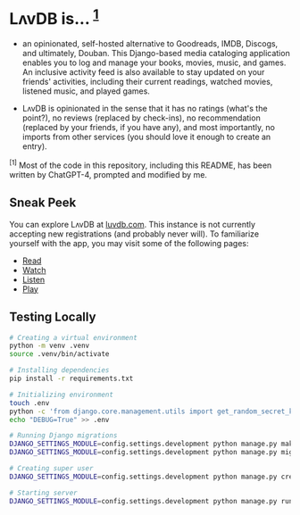 # LʌvDB is... <sup>[1](#f1)</sup>

- an opinionated, self-hosted alternative to Goodreads, IMDB, Discogs, and ultimately, Douban. This Django-based media cataloging application enables you to log and manage your books, movies, music, and games. An inclusive activity feed is also available to stay updated on your friends' activities, including their current readings, watched movies, listened music, and played games.

- LʌvDB is opinionated in the sense that it has no ratings (what's the point?), no reviews (replaced by check-ins), no recommendation (replaced by your friends, if you have any), and most importantly, no imports from other services (you should love it enough to create an entry).

<sup id="f1">[1]</sup> Most of the code in this repository, including this README, has been written by ChatGPT-4, prompted and modified by me.

## Sneak Peek

You can explore LʌvDB at [luvdb.com](https://luvdb.com). This instance is not currently accepting new registrations (and probably never will). To familiarize yourself with the app, you may visit some of the following pages:

- [Read](https://luvdb.com/read/recent/)
- [Watch](https://luvdb.com/watch/recent/)
- [Listen](https://luvdb.com/listen/recent/)
- [Play](https://luvdb.com/play/recent/)

## Testing Locally

```bash
# Creating a virtual environment
python -m venv .venv
source .venv/bin/activate

# Installing dependencies
pip install -r requirements.txt

# Initializing environment
touch .env
python -c 'from django.core.management.utils import get_random_secret_key; print("SECRET_KEY="+get_random_secret_key())' > .env
echo "DEBUG=True" >> .env

# Running Django migrations
DJANGO_SETTINGS_MODULE=config.settings.development python manage.py makemigrations
DJANGO_SETTINGS_MODULE=config.settings.development python manage.py migrate

# Creating super user
DJANGO_SETTINGS_MODULE=config.settings.development python manage.py createsuperuser

# Starting server
DJANGO_SETTINGS_MODULE=config.settings.development python manage.py runserver
```